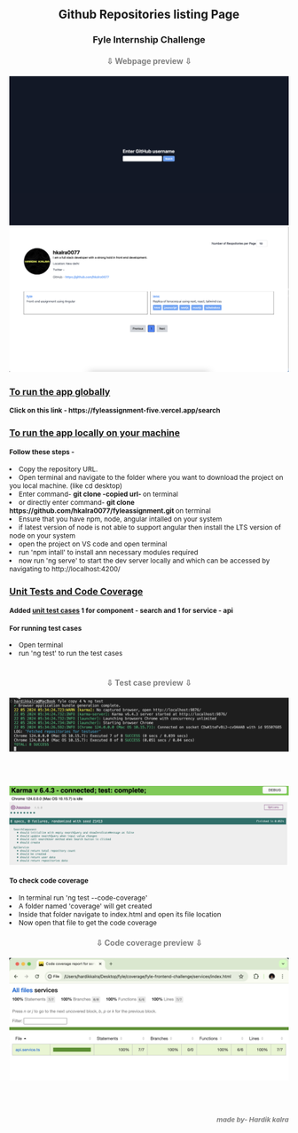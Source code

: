 <h2 align="center">
Github Repositories listing Page
</h2>
<h3 align="center" >
Fyle Internship Challenge
</h3>
<h4 align="center" style="color:gray">
⇩  Webpage preview  ⇩
</h4>
<img src="./images/p1.png" alt="webpage preview 1">
<img src="./images/p2.png" alt="webpage preview 2">

<h3><u>
To run the app globally</u></h3>

<h4 style="font-size:12px">Click on this link - https://fyleassignment-five.vercel.app/search</h4>

<h3><u>To run the app locally on your machine</u></h3>

<h4 style="font-size:12px">Follow these steps -</h4>

<li style="font-size:12px">Copy the repository URL.</li>
<li style="font-size:12px">Open terminal and navigate to the folder where you want to download the project on you local machine. (like cd desktop)
</li>
<li style="font-size:12px">Enter command- <b>git clone -copied url- </b>on terminal
</li>
<li style="font-size:12px">or directly enter command- <b>git clone https://github.com/hkalra0077/fyleassignment.git </b> on terminal
</li>
<li style="font-size:12px">Ensure that you have npm, node, angular intalled on your system
</li>
<li style="font-size:12px">if latest version of node is not able to support angular then install the LTS version of node on your system
</li>
<li style="font-size:12px">open the project on VS code and open terminal
</li>
<li style="font-size:12px">run 'npm intall' to install ann necessary modules required
</li>
<li style="font-size:12px">now run 'ng serve' to start the dev server locally and which can be accessed by navigating to http://localhost:4200/</li>

<h3><u>Unit Tests and Code Coverage</u></h3>

<h4 style="font-size:12px">Added <u>unit test cases</u> 1 for component - search and 1 for service - api</h4>

<h4 style="font-size:12px">For running test cases</h4>


<li style="font-size:12px">Open terminal</li>
<li style="font-size:12px">run 'ng test' to run the test cases</li>
<br>

<h4 align="center" style="color:gray">
⇩  Test case preview  ⇩
</h4>

<img src="./images/tc2.png" alt="Test case preview">
<h3><br></h3>
<img src="./images/tc1.png" alt="Test case preview">

<h4 style="font-size:12px">To check code coverage</h4>

<li style="font-size:12px">In terminal run 'ng test --code-coverage'</li>
<li style="font-size:12px">A folder named 'coverage' will get created</li>
<li style="font-size:12px">Inside that folder navigate to index.html and open its file location</li>
<li style="font-size:12px">Now open that file to get the code coverage</li>

<h4 align="center" style="color:gray">
⇩  Code coverage preview  ⇩
</h4>

<img src="./images/cv.png" alt="Code coverage preview">

<h3><br></h3>
<h4 align="right" style="font-size:12px; color:gray"><i>made by- Hardik kalra</h4>
